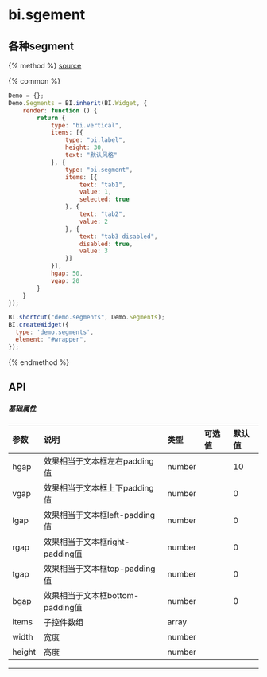 # bi.sgement

## 各种segment

{% method %}
[source](https://jsfiddle.net/fineui/7skvd64L/)

{% common %}
```javascript
Demo = {};
Demo.Segments = BI.inherit(BI.Widget, {
    render: function () {
        return {
            type: "bi.vertical",
            items: [{
                type: "bi.label",
                height: 30,
                text: "默认风格"
            }, {
                type: "bi.segment",
                items: [{
                    text: "tab1",
                    value: 1,
                    selected: true
                }, {
                    text: "tab2",
                    value: 2
                }, {
                    text: "tab3 disabled",
                    disabled: true,
                    value: 3
                }]
            }],
            hgap: 50,
            vgap: 20
        }
    }
});

BI.shortcut("demo.segments", Demo.Segments);
BI.createWidget({
  type: 'demo.segments',
  element: "#wrapper",
});

```

{% endmethod %}

## API
##### 基础属性
| 参数    | 说明           | 类型  | 可选值 | 默认值
| :------ |:-------------  | :-----| :----|:----
| hgap    | 效果相当于文本框左右padding值 |  number  |     |     10   |
| vgap    | 效果相当于文本框上下padding值 |  number  |  |      0  |
| lgap    | 效果相当于文本框left-padding值     |    number   |        |  0    |
| rgap    | 效果相当于文本框right-padding值     |    number  |       |  0    |
| tgap    |效果相当于文本框top-padding值     |    number   |  |  0    |
| bgap    |  效果相当于文本框bottom-padding值     |    number  |   |  0    |
| items | 子控件数组     |    array |  |  |
| width    |   宽度    |    number   |   |     |
| height    |   高度    |    number   |  |      |


--- ---


